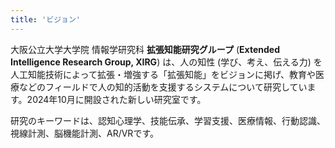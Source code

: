 ```yaml
---
title: 'ビジョン'
---
```


大阪公立大学大学院 情報学研究科 <b>拡張知能研究グループ</b> (<b>Extended Intelligence Research Group, XIRG</b>) は、人の知性 (学び、考え、伝える力) を人工知能技術によって拡張・増強する「拡張知能」をビジョンに掲げ、教育や医療などのフィールドで人の知的活動を支援するシステムについて研究しています。2024年10月に開設された新しい研究室です。

研究のキーワードは、認知心理学、技能伝承、学習支援、医療情報、行動認識、視線計測、脳機能計測、AR/VRです。

<!-- <div class="index-card-container large-wrapper">
  <div class="index-card-item">
    <img src="/img/icon_learning.svg" width="24px" height="24px">
    <h3>学習力の拡張</h3>
    <p>人間と技術の相互作用を最適化する研究分野です。身の回りのものを"ネクサブル"にするユーザーインターフェースを開発します。視線計測や脳機能計測を通じて人の状態や行動意図を理解して状況に応じた情報提示を行うシステムなどがその例です。</p>
  </div>
  <div class="index-card-item">
    <img src="/img/icon_reasoning.svg" width="24px" height="24px">
    <h3>思考力の拡張</h3>
    <p>人間とAIの協調を促進する研究分野です。技能伝承や学習支援に焦点を当て、AI技術を用いて人間の知性を拡張する技術を開発します。例えば、行動認識技術によって熟練者のスキルを効果的にモデル化し、それを学習者に伝達する手法を研究しています。</p>
  </div>
  <div class="index-card-item">
    <img src="/img/icon_communicating.svg" width="24px" height="24px">
    <h3>伝達力の拡張</h3>
    <p>人間についての理解を深める研究分野です。脳を情報処理装置に見立て、人やコンピュータの情報処理プロセスを神経科学と計算機科学の両面から解明します。また、人と技術の融合が心にもたらす影響を調査し、人間と機械のよりよい共進化をデザインします。</p>
  </div>
</div> -->
